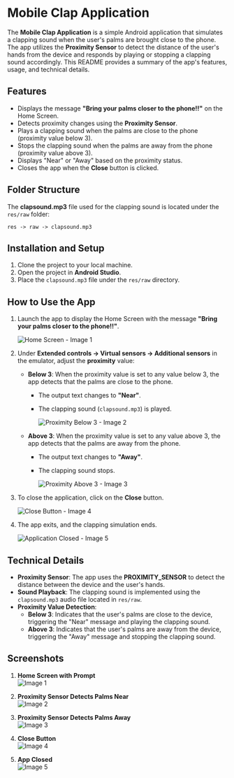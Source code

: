 
# Mobile Clap Application

The **Mobile Clap Application** is a simple Android application that simulates a clapping sound when the user's palms are brought close to the phone. The app utilizes the **Proximity Sensor** to detect the distance of the user's hands from the device and responds by playing or stopping a clapping sound accordingly. This README provides a summary of the app's features, usage, and technical details.

## Features

- Displays the message **"Bring your palms closer to the phone!!"** on the Home Screen.
- Detects proximity changes using the **Proximity Sensor**.
- Plays a clapping sound when the palms are close to the phone (proximity value below 3).
- Stops the clapping sound when the palms are away from the phone (proximity value above 3).
- Displays "Near" or "Away" based on the proximity status.
- Closes the app when the **Close** button is clicked.

## Folder Structure

The **clapsound.mp3** file used for the clapping sound is located under the `res/raw` folder:
```
res -> raw -> clapsound.mp3
```

## Installation and Setup

1. Clone the project to your local machine.
2. Open the project in **Android Studio**.
3. Place the `clapsound.mp3` file under the `res/raw` directory.

## How to Use the App

1. Launch the app to display the Home Screen with the message **"Bring your palms closer to the phone!!"**.

   ![Home Screen - Image 1](image-1.jpg)

2. Under **Extended controls -> Virtual sensors -> Additional sensors** in the emulator, adjust the **proximity** value:
   - **Below 3**: When the proximity value is set to any value below 3, the app detects that the palms are close to the phone.
     - The output text changes to **"Near"**.
     - The clapping sound (`clapsound.mp3`) is played.

       ![Proximity Below 3 - Image 2](image-2.jpg)

   - **Above 3**: When the proximity value is set to any value above 3, the app detects that the palms are away from the phone.
     - The output text changes to **"Away"**.
     - The clapping sound stops.

       ![Proximity Above 3 - Image 3](image-3.png)

3. To close the application, click on the **Close** button.

   ![Close Button - Image 4](image-4.jpg)

4. The app exits, and the clapping simulation ends.

   ![Application Closed - Image 5](image-5.png)

## Technical Details

- **Proximity Sensor**: The app uses the **PROXIMITY_SENSOR** to detect the distance between the device and the user's hands.
- **Sound Playback**: The clapping sound is implemented using the `clapsound.mp3` audio file located in `res/raw`.
- **Proximity Value Detection**:
  - **Below 3**: Indicates that the user's palms are close to the device, triggering the "Near" message and playing the clapping sound.
  - **Above 3**: Indicates that the user's palms are away from the device, triggering the "Away" message and stopping the clapping sound.

## Screenshots

1. **Home Screen with Prompt**  
   ![Image 1](image-1.png)

2. **Proximity Sensor Detects Palms Near**  
   ![Image 2](image-2.png)

3. **Proximity Sensor Detects Palms Away**  
   ![Image 3](image-3.png)

4. **Close Button**  
   ![Image 4](image-4.png)

5. **App Closed**  
   ![Image 5](image-5.png)


